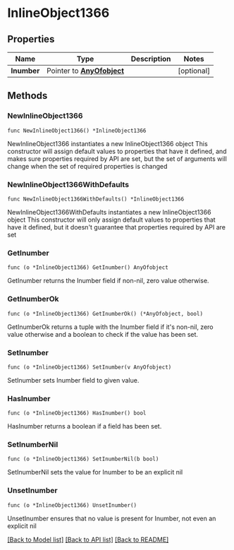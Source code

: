# InlineObject1366

## Properties

Name | Type | Description | Notes
------------ | ------------- | ------------- | -------------
**Inumber** | Pointer to [**AnyOfobject**](anyOf&lt;object&gt;.md) |  | [optional] 

## Methods

### NewInlineObject1366

`func NewInlineObject1366() *InlineObject1366`

NewInlineObject1366 instantiates a new InlineObject1366 object
This constructor will assign default values to properties that have it defined,
and makes sure properties required by API are set, but the set of arguments
will change when the set of required properties is changed

### NewInlineObject1366WithDefaults

`func NewInlineObject1366WithDefaults() *InlineObject1366`

NewInlineObject1366WithDefaults instantiates a new InlineObject1366 object
This constructor will only assign default values to properties that have it defined,
but it doesn't guarantee that properties required by API are set

### GetInumber

`func (o *InlineObject1366) GetInumber() AnyOfobject`

GetInumber returns the Inumber field if non-nil, zero value otherwise.

### GetInumberOk

`func (o *InlineObject1366) GetInumberOk() (*AnyOfobject, bool)`

GetInumberOk returns a tuple with the Inumber field if it's non-nil, zero value otherwise
and a boolean to check if the value has been set.

### SetInumber

`func (o *InlineObject1366) SetInumber(v AnyOfobject)`

SetInumber sets Inumber field to given value.

### HasInumber

`func (o *InlineObject1366) HasInumber() bool`

HasInumber returns a boolean if a field has been set.

### SetInumberNil

`func (o *InlineObject1366) SetInumberNil(b bool)`

 SetInumberNil sets the value for Inumber to be an explicit nil

### UnsetInumber
`func (o *InlineObject1366) UnsetInumber()`

UnsetInumber ensures that no value is present for Inumber, not even an explicit nil

[[Back to Model list]](../README.md#documentation-for-models) [[Back to API list]](../README.md#documentation-for-api-endpoints) [[Back to README]](../README.md)


